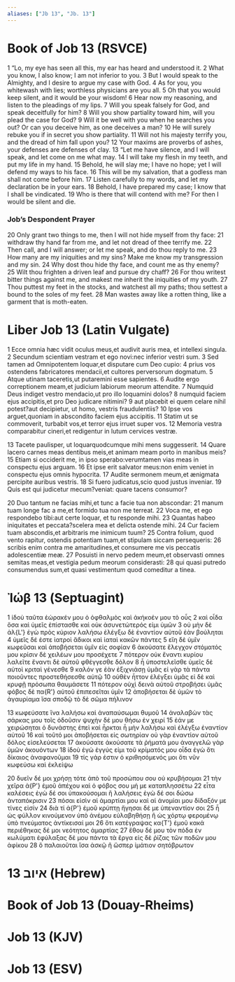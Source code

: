 ```yaml
---
aliases: ["Jb 13", "Jb. 13"]
---
```



# Book of Job 13 (RSVCE)

1 “Lo, my eye has seen all this, my ear has heard and understood it.
2 What you know, I also know; I am not inferior to you.
3 But I would speak to the Almighty, and I desire to argue my case with God.
4 As for you, you whitewash with lies; worthless physicians are you all.
5 Oh that you would keep silent, and it would be your wisdom!
6 Hear now my reasoning, and listen to the pleadings of my lips.
7 Will you speak falsely for God, and speak deceitfully for him?
8 Will you show partiality toward him, will you plead the case for God?
9 Will it be well with you when he searches you out? Or can you deceive him, as one deceives a man?
10 He will surely rebuke you if in secret you show partiality.
11 Will not his majesty terrify you, and the dread of him fall upon you?
12 Your maxims are proverbs of ashes, your defenses are defenses of clay.
13 “Let me have silence, and I will speak, and let come on me what may.
14 I will take my flesh in my teeth, and put my life in my hand.
15 Behold, he will slay me; I have no hope; yet I will defend my ways to his face.
16 This will be my salvation, that a godless man shall not come before him.
17 Listen carefully to my words, and let my declaration be in your ears.
18 Behold, I have prepared my case; I know that I shall be vindicated.
19 Who is there that will contend with me? For then I would be silent and die.
### Job’s Despondent Prayer
20 Only grant two things to me, then I will not hide myself from thy face:
21 withdraw thy hand far from me, and let not dread of thee terrify me.
22 Then call, and I will answer; or let me speak, and do thou reply to me.
23 How many are my iniquities and my sins? Make me know my transgression and my sin.
24 Why dost thou hide thy face, and count me as thy enemy?
25 Wilt thou frighten a driven leaf and pursue dry chaff?
26 For thou writest bitter things against me, and makest me inherit the iniquities of my youth.
27 Thou puttest my feet in the stocks, and watchest all my paths; thou settest a bound to the soles of my feet.
28 Man wastes away like a rotten thing, like a garment that is moth-eaten.


# Liber Job 13 (Latin Vulgate)

1 Ecce omnia hæc vidit oculus meus,et audivit auris mea, et intellexi singula.
2 Secundum scientiam vestram et ego novi:nec inferior vestri sum.
3 Sed tamen ad Omnipotentem loquar,et disputare cum Deo cupio:
4 prius vos ostendens fabricatores mendacii,et cultores perversorum dogmatum.
5 Atque utinam taceretis,ut putaremini esse sapientes.
6 Audite ergo correptionem meam,et judicium labiorum meorum attendite.
7 Numquid Deus indiget vestro mendacio,ut pro illo loquamini dolos?
8 numquid faciem ejus accipitis,et pro Deo judicare nitimini?
9 aut placebit ei quem celare nihil potest?aut decipietur, ut homo, vestris fraudulentiis?
10 Ipse vos arguet,quoniam in abscondito faciem ejus accipitis.
11 Statim ut se commoverit, turbabit vos,et terror ejus irruet super vos.
12 Memoria vestra comparabitur cineri,et redigentur in lutum cervices vestræ.

13 Tacete paulisper, ut loquarquodcumque mihi mens suggesserit.
14 Quare lacero carnes meas dentibus meis,et animam meam porto in manibus meis?
15 Etiam si occiderit me, in ipso sperabo:verumtamen vias meas in conspectu ejus arguam.
16 Et ipse erit salvator meus:non enim veniet in conspectu ejus omnis hypocrita.
17 Audite sermonem meum,et ænigmata percipite auribus vestris.
18 Si fuero judicatus,scio quod justus inveniar.
19 Quis est qui judicetur mecum?veniat: quare tacens consumor?

20 Duo tantum ne facias mihi,et tunc a facie tua non abscondar:
21 manum tuam longe fac a me,et formido tua non me terreat.
22 Voca me, et ego respondebo tibi:aut certe loquar, et tu responde mihi.
23 Quantas habeo iniquitates et peccata?scelera mea et delicta ostende mihi.
24 Cur faciem tuam abscondis,et arbitraris me inimicum tuum?
25 Contra folium, quod vento rapitur, ostendis potentiam tuam,et stipulam siccam persequeris:
26 scribis enim contra me amaritudines,et consumere me vis peccatis adolescentiæ meæ.
27 Posuisti in nervo pedem meum,et observasti omnes semitas meas,et vestigia pedum meorum considerasti:
28 qui quasi putredo consumendus sum,et quasi vestimentum quod comeditur a tinea.


# Ἰώβ 13 (Septuagint)

1 ἰδοὺ ταῦτα ἑώρακέν μου ὁ ὀφθαλμὸς καὶ ἀκήκοέν μου τὸ οὖς
2 καὶ οἶδα ὅσα καὶ ὑμεῖς ἐπίστασθε καὶ οὐκ ἀσυνετώτερός εἰμι ὑμῶν
3 οὐ μὴν δὲ ἀλ{L'} ἐγὼ πρὸς κύριον λαλήσω ἐλέγξω δὲ ἐναντίον αὐτοῦ ἐὰν βούληται
4 ὑμεῖς δέ ἐστε ἰατροὶ ἄδικοι καὶ ἰαταὶ κακῶν πάντες
5 εἴη δὲ ὑμῖν κωφεῦσαι καὶ ἀποβήσεται ὑμῖν εἰς σοφίαν
6 ἀκούσατε ἔλεγχον στόματός μου κρίσιν δὲ χειλέων μου προσέχετε
7 πότερον οὐκ ἔναντι κυρίου λαλεῖτε ἔναντι δὲ αὐτοῦ φθέγγεσθε δόλον
8 ἦ ὑποστελεῖσθε ὑμεῖς δὲ αὐτοὶ κριταὶ γένεσθε
9 καλόν γε ἐὰν ἐξιχνιάσῃ ὑμᾶς εἰ γὰρ τὰ πάντα ποιοῦντες προστεθήσεσθε αὐτῷ
10 οὐθὲν ἧττον ἐλέγξει ὑμᾶς εἰ δὲ καὶ κρυφῇ πρόσωπα θαυμάσετε
11 πότερον οὐχὶ δεινὰ αὐτοῦ στροβήσει ὑμᾶς φόβος δὲ πα{R'} αὐτοῦ ἐπιπεσεῖται ὑμῖν
12 ἀποβήσεται δὲ ὑμῶν τὸ ἀγαυρίαμα ἴσα σποδῷ τὸ δὲ σῶμα πήλινον

13 κωφεύσατε ἵνα λαλήσω καὶ ἀναπαύσωμαι θυμοῦ
14 ἀναλαβὼν τὰς σάρκας μου τοῖς ὀδοῦσιν ψυχὴν δέ μου θήσω ἐν χειρί
15 ἐάν με χειρώσηται ὁ δυνάστης ἐπεὶ καὶ ἦρκται ἦ μὴν λαλήσω καὶ ἐλέγξω ἐναντίον αὐτοῦ
16 καὶ τοῦτό μοι ἀποβήσεται εἰς σωτηρίαν οὐ γὰρ ἐναντίον αὐτοῦ δόλος εἰσελεύσεται
17 ἀκούσατε ἀκούσατε τὰ ῥήματά μου ἀναγγελῶ γὰρ ὑμῶν ἀκουόντων
18 ἰδοὺ ἐγὼ ἐγγύς εἰμι τοῦ κρίματός μου οἶδα ἐγὼ ὅτι δίκαιος ἀναφανοῦμαι
19 τίς γάρ ἐστιν ὁ κριθησόμενός μοι ὅτι νῦν κωφεύσω καὶ ἐκλείψω

20 δυεῖν δέ μοι χρήσῃ τότε ἀπὸ τοῦ προσώπου σου οὐ κρυβήσομαι
21 τὴν χεῖρα ἀ{P'} ἐμοῦ ἀπέχου καὶ ὁ φόβος σου μή με καταπλησσέτω
22 εἶτα καλέσεις ἐγὼ δέ σοι ὑπακούσομαι ἢ λαλήσεις ἐγὼ δέ σοι δώσω ἀνταπόκρισιν
23 πόσαι εἰσὶν αἱ ἁμαρτίαι μου καὶ αἱ ἀνομίαι μου δίδαξόν με τίνες εἰσίν
24 διὰ τί ἀ{P'} ἐμοῦ κρύπτῃ ἥγησαι δέ με ὑπεναντίον σοι
25 ἦ ὡς φύλλον κινούμενον ὑπὸ ἀνέμου εὐλαβηθήσῃ ἢ ὡς χόρτῳ φερομένῳ ὑπὸ πνεύματος ἀντίκεισαί μοι
26 ὅτι κατέγραψας κα{T'} ἐμοῦ κακά περιέθηκας δέ μοι νεότητος ἁμαρτίας
27 ἔθου δέ μου τὸν πόδα ἐν κωλύματι ἐφύλαξας δέ μου πάντα τὰ ἔργα εἰς δὲ ῥίζας τῶν ποδῶν μου ἀφίκου
28 ὃ παλαιοῦται ἴσα ἀσκῷ ἢ ὥσπερ ἱμάτιον σητόβρωτον


# 13 איוב (Hebrew)


# Book of Job 13 (Douay-Rheims)


# Job 13 (KJV)


# Job 13 (ESV)

